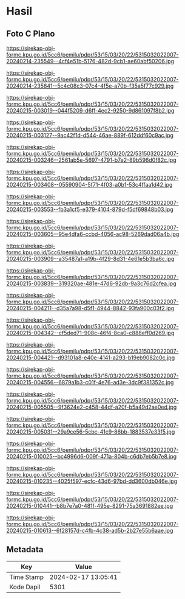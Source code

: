 # Hasil

## Foto C Plano

https://sirekap-obj-formc.kpu.go.id/5cc6/pemilu/pdpr/53/15/03/20/22/5315032022007-20240214-235549--4cf4e51b-5176-482d-9cb1-ae60abf50206.jpg

https://sirekap-obj-formc.kpu.go.id/5cc6/pemilu/pdpr/53/15/03/20/22/5315032022007-20240214-235841--5c4c08c3-07c4-4f5e-a70b-f35a5f77c929.jpg

https://sirekap-obj-formc.kpu.go.id/5cc6/pemilu/pdpr/53/15/03/20/22/5315032022007-20240215-003019--044f5209-d6ff-4ec2-9250-9d861097f8b2.jpg

https://sirekap-obj-formc.kpu.go.id/5cc6/pemilu/pdpr/53/15/03/20/22/5315032022007-20240215-003127--9ac42f1d-d544-46ae-889f-612ddf60c9ac.jpg

https://sirekap-obj-formc.kpu.go.id/5cc6/pemilu/pdpr/53/15/03/20/22/5315032022007-20240215-003246--2561ab5e-5697-4791-b7e2-89b596d0f82c.jpg

https://sirekap-obj-formc.kpu.go.id/5cc6/pemilu/pdpr/53/15/03/20/22/5315032022007-20240215-003408--05590904-5f71-4f03-a0b1-53c4ffaa1d42.jpg

https://sirekap-obj-formc.kpu.go.id/5cc6/pemilu/pdpr/53/15/03/20/22/5315032022007-20240215-003553--fb3a1cf5-e379-4104-879d-f5df69848b03.jpg

https://sirekap-obj-formc.kpu.go.id/5cc6/pemilu/pdpr/53/15/03/20/22/5315032022007-20240215-003605--95e4dfa6-ccbd-4056-ac98-5269dad06a4b.jpg

https://sirekap-obj-formc.kpu.go.id/5cc6/pemilu/pdpr/53/15/03/20/22/5315032022007-20240215-003909--a35487a1-a19b-4f29-8d31-4e61e5b3ba6c.jpg

https://sirekap-obj-formc.kpu.go.id/5cc6/pemilu/pdpr/53/15/03/20/22/5315032022007-20240215-003839--319320ae-481e-47d6-92db-9a3c76d2cfea.jpg

https://sirekap-obj-formc.kpu.go.id/5cc6/pemilu/pdpr/53/15/03/20/22/5315032022007-20240215-004211--d35a7a98-d5f1-4944-8842-93fa900c03f2.jpg

https://sirekap-obj-formc.kpu.go.id/5cc6/pemilu/pdpr/53/15/03/20/22/5315032022007-20240215-004342--cf5ded71-908c-46f4-8ca0-c888eff0d269.jpg

https://sirekap-obj-formc.kpu.go.id/5cc6/pemilu/pdpr/53/15/03/20/22/5315032022007-20240215-004421--d93101a8-e40e-4141-a293-b19eb9082c0c.jpg

https://sirekap-obj-formc.kpu.go.id/5cc6/pemilu/pdpr/53/15/03/20/22/5315032022007-20240215-004556--6879a1b3-c01f-4e76-ad3e-3dc9f381352c.jpg

https://sirekap-obj-formc.kpu.go.id/5cc6/pemilu/pdpr/53/15/03/20/22/5315032022007-20240215-005505--9f3624e2-c458-44df-a20f-b5a49d2ae0ed.jpg

https://sirekap-obj-formc.kpu.go.id/5cc6/pemilu/pdpr/53/15/03/20/22/5315032022007-20240215-005031--29a9ce56-5cbc-41c9-86bb-1883537e33f5.jpg

https://sirekap-obj-formc.kpu.go.id/5cc6/pemilu/pdpr/53/15/03/20/22/5315032022007-20240215-010025--bc4996d6-009f-471a-804b-c6db7eb5b7e8.jpg

https://sirekap-obj-formc.kpu.go.id/5cc6/pemilu/pdpr/53/15/03/20/22/5315032022007-20240215-010235--4025f597-ecfc-43d6-97bd-dd3600db046e.jpg

https://sirekap-obj-formc.kpu.go.id/5cc6/pemilu/pdpr/53/15/03/20/22/5315032022007-20240215-010441--b8b7e7a0-481f-495e-8291-75a3691882ee.jpg

https://sirekap-obj-formc.kpu.go.id/5cc6/pemilu/pdpr/53/15/03/20/22/5315032022007-20240215-010613--6f28157d-c4fb-4c38-ad5b-2b27e55b6aae.jpg


## Metadata

| Key        | Value               |
| ---------- | ------------------- |
| Time Stamp | 2024-02-17 13:05:41 |
| Kode Dapil | 5301                |



